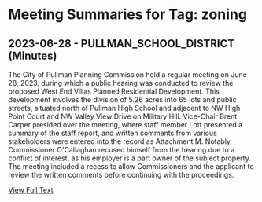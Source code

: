 # Meeting Summaries for Tag: zoning

## 2023-06-28 - PULLMAN_SCHOOL_DISTRICT (Minutes)

The City of Pullman Planning Commission held a regular meeting on June 28, 2023, during which a public hearing was conducted to review the proposed West End Villas Planned Residential Development. This development involves the division of 5.26 acres into 65 lots and public streets, situated north of Pullman High School and adjacent to NW High Point Court and NW Valley View Drive on Military Hill. Vice-Chair Brent Carper presided over the meeting, where staff member Lott presented a summary of the staff report, and written comments from various stakeholders were entered into the record as Attachment M. Notably, Commissioner O'Callaghan recused himself from the hearing due to a conflict of interest, as his employer is a part owner of the subject property. The meeting included a recess to allow Commissioners and the applicant to review the written comments before continuing with the proceedings.

[View Full Text](https://raw.githubusercontent.com/VoronoiPerspectives/WashingtonStateSchoolBoardExplorer/refs/heads/main/data/countries/usa/states/wa/counties/whitman/school_boards/pullman_school_district/2023/processed/2023-06-28-pcregularmeetingcopy-minutes.txt)

